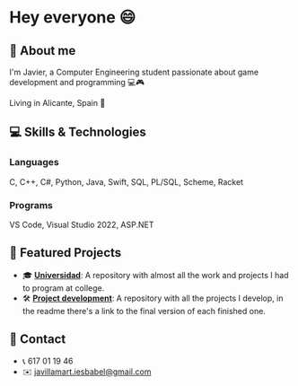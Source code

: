 # Hey everyone 😄

## 👤 About me
I'm Javier, a Computer Engineering student passionate about game development and programming 💻🎮

Living in Alicante, Spain 📍

## 💻 Skills & Technologies
### Languages
C, C++, C#, Python, Java, Swift, SQL, PL/SQL, Scheme, Racket

### Programs
VS Code, Visual Studio 2022, ASP.NET

## 🚀 Featured Projects
- 🎓 **[Universidad](https://github.com/javiiervm/Universidad)**: A repository with almost all the work and projects I had to program at college.
- 🛠️ **[Project development](https://github.com/javiiervm/Project-development)**: A repository with all the projects I develop, in the readme there's a link to the final version of each finished one. 

## 📧 Contact
- 📞 617 01 19 46
- ✉️ javillamart.iesbabel@gmail.com
